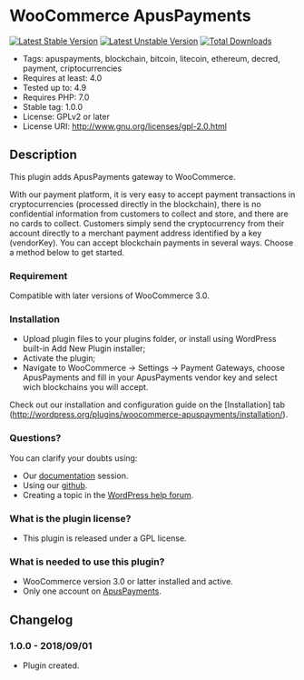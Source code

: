 # WooCommerce ApusPayments #

[![Latest Stable Version](https://poser.pugx.org/apuspayments/woocommerce/version)](https://packagist.org/packages/apuspayments/woocommerce)
[![Latest Unstable Version](https://poser.pugx.org/apuspayments/woocommerce/v/unstable)](//packagist.org/packages/apuspayments/woocommerce)
[![Total Downloads](https://poser.pugx.org/apuspayments/woocommerce/downloads)](https://packagist.org/packages/apuspayments/woocommerce)

* Tags: apuspayments, blockchain, bitcoin, litecoin, ethereum, decred, payment, criptocurrencies
* Requires at least: 4.0
* Tested up to: 4.9
* Requires PHP: 7.0
* Stable tag: 1.0.0
* License: GPLv2 or later
* License URI: http://www.gnu.org/licenses/gpl-2.0.html

## Description ##

This plugin adds ApusPayments gateway to WooCommerce.

With our payment platform, it is very easy to accept payment transactions in cryptocurrencies (processed directly in the blockchain), there is no confidential information from customers to collect and store, and there are no cards to collect. Customers simply send the cryptocurrency from their account directly to a merchant payment address identified by a key (vendorKey). You can accept blockchain payments in several ways. Choose a method below to get started.

### Requirement ###

Compatible with later versions of WooCommerce 3.0.

### Installation ###

* Upload plugin files to your plugins folder, or install using WordPress built-in Add New Plugin installer;
* Activate the plugin;
* Navigate to WooCommerce -> Settings -> Payment Gateways, choose ApusPayments and fill in your ApusPayments vendor key and select wich blockchains you will accept.

Check out our installation and configuration guide on the [Installation] tab (http://wordpress.org/plugins/woocommerce-apuspayments/installation/).

### Questions? ###

You can clarify your doubts using:

* Our [documentation](https://docs.apuspayments.com/) session.
* Using our [github](https://github.com/apuspayments/WooComercePlugin).
* Creating a topic in the [WordPress help forum](http://wordpress.org/support/plugin/woocommerce-apuspayments).

### What is the plugin license? ###

* This plugin is released under a GPL license.

### What is needed to use this plugin? ###

* WooCommerce version 3.0 or latter installed and active.
* Only one account on [ApusPayments](http://apuspayments.com/ "ApusPayments").

## Changelog ##

### 1.0.0 - 2018/09/01 ###

* Plugin created.